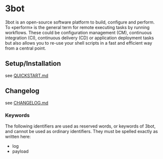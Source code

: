 # 3bot

3bot is an open-source software platform to build, configure and perform.
To «perform» is the general term for remote executing tasks by running workflows.
These could be configuration management (CM), continuous integration (CI), continuous delivery (CD) or application deployment
tasks but also allows you to re-use your shell scripts in a fast and efficient way from a central point.

## Setup/Installation

see [QUICKSTART.md](QUICKSTART.md)


## Changelog

see [CHANGELOG.md](CHANGELOG.md)

### Keywords

The following identifiers are used as reserved words, or keywords of 3bot, and cannot be used as ordinary identifiers. They must be spelled exactly as written here:

* log
* payload

